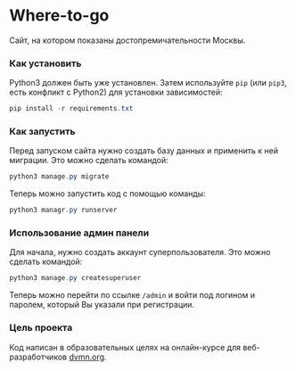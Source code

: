 # Where-to-go
 
Сайт, на котором показаны достопремичательности Москвы.

### Как установить

Python3 должен быть уже установлен. 
Затем используйте `pip` (или `pip3`, есть конфликт с Python2) для установки зависимостей:
```powershell
pip install -r requirements.txt
```

### Как запустить
Перед запуском сайта нужно создать базу данных и применить к ней миграции. Это можно сделать командой:
```powershell
python3 manage.py migrate
```

Теперь можно запустить код с помощью команды:
```powershell
python3 managr.py runserver
```

### Использование админ панели

Для начала, нужно создать аккаунт суперпользователя. Это можно сделать командой:
```powershell
python3 manage.py createsuperuser
```
Теперь можно перейти по ссылке `/admin` и войти под логином и паролем, который Вы указали при регистрации.



### Цель проекта

Код написан в образовательных целях на онлайн-курсе для веб-разработчиков [dvmn.org](https://dvmn.org/).
